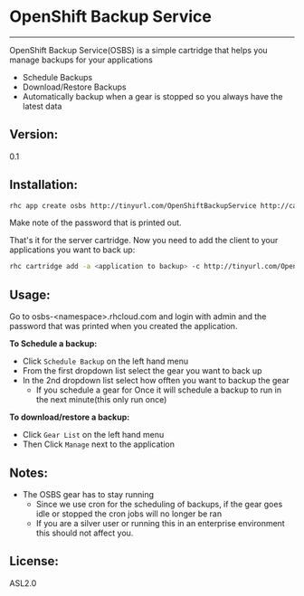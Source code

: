 OpenShift Backup Service
========================
------------------------

OpenShift Backup Service(OSBS) is a simple cartridge that helps you manage backups for your applications

  - Schedule Backups
  - Download/Restore Backups
  - Automatically backup when a gear is stopped so you always have the latest data

Version:
--------------
0.1

Installation:
--------------
```sh
rhc app create osbs http://tinyurl.com/OpenShiftBackupService http://cartreflect-claytondev.rhbutt.com/reflect?github=smarterclayton/openshift-redis-cart cron
```
Make note of the password that is printed out.

That's it for the server cartridge. Now you need to add the client to your applications you want to back up:
```sh
rhc cartridge add -a <application to backup> -c http://tinyurl.com/OpenShiftBackupClient
```

Usage:
--------------
Go to osbs-&lt;namespace&gt;.rhcloud.com and login with admin and the password that was printed when you created the application.

**To Schedule a backup:**
* Click `Schedule Backup` on the left hand menu
* From the first dropdown list select the gear you want to back up
* In the 2nd dropdown list select how offten you want to backup the gear
  - If you schedule a gear for Once it will schedule a backup to run in the next minute(this only run once)

**To download/restore a backup:**
* Click `Gear List` on the left hand menu
* Then Click `Manage` next to the application

Notes:
--------------
* The OSBS gear has to stay running
    * Since we use cron for the scheduling of backups, if the gear goes idle or stopped the cron jobs will no longer be ran
    * If you are a silver user or running this in an enterprise environment this should not affect you.

License:
--------------
ASL2.0
